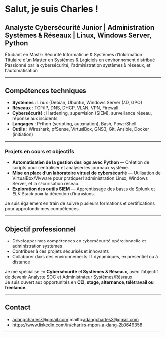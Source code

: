 # Salut, je suis Charles !
## Analyste Cybersécurité Junior | Administration Systèmes & Réseaux | Linux, Windows Server, Python
Étudiant en Master Sécurité Informatique & Systèmes d’Information  
Titulaire d’un Master en Systèmes & Logiciels en environnement distribué  
Passionné par la cybersécurité, l'administration systèmes & réseaux, et l'automatisation

---

## Compétences techniques

- **Systèmes** : Linux (Debian, Ubuntu), Windows Server (AD, GPO)
- **Réseaux** : TCP/IP, DNS, DHCP, VLAN, VPN, Firewall
- **Cybersécurité** : Hardening, supervision (SIEM), surveillance réseau, réponse aux incidents
- **Langages** : Python (scripting, automation), Bash, PowerShell
- **Outils** : Wireshark, pfSense, VirtualBox, GNS3, Git, Ansible, Docker (initiation)

---

### Projets en cours et objectifs

- **Automatisation de la gestion des logs avec Python** — Création de scripts pour centraliser et analyser les journaux système.  
- **Mise en place d’un laboratoire virtuel de cybersécurité** — Utilisation de VirtualBox/VMware pour pratiquer l’administration Linux, Windows Server, et la sécurisation réseau.  
- **Exploration des outils SIEM** — Apprentissage des bases de Splunk et ELK Stack pour la détection d’intrusions.

Je suis également en train de suivre plusieurs formations et certifications pour approfondir mes compétences.

---

## Objectif professionnel

- Développer mes compétences en cybersécurité opérationnelle et administration systèmes  
- Contribuer à des projets sécurisés et innovants  
- Collaborer dans des environnements IT dynamiques, en présentiel ou à distance

Je me spécialise en **Cybersécurité** et **Systèmes & Réseaux**, avec l’objectif de devenir Analyste SOC et Administrateur Systèmes/Réseaux.  
Je suis ouvert aux opportunités en **CDI, stage, alternance, télétravail ou freelance.**

---
## Contact

- adangcharles3@gmail.com|mailto:adangcharles3@gmail.com
- https://www.linkedin.com/in/charles-mpon-a-dang-2b0649358

---




